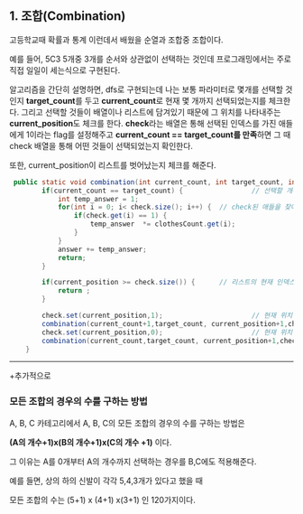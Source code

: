 ## 1. 조합(Combination)

고등학교때 확률과 통계 이런데서 배웠을 순열과 조합중 조합이다. 

예를 들어, 5C3 5개중 3개를 순서와 상관없이 선택하는 것인데 프로그래밍에서는 주로 직접 일일이 세는식으로 구현된다. 



알고리즘을 간단히 설명하면, dfs로 구현되는데 나는 보통 파라미터로 몇개를 선택할 것인지 **target_count**를 두고 **current_count**로 현재 몇 개까지 선택되었는지를 체크한다. 
그리고 선택할 것들이 배열이나 리스트에 담겨있기 때문에 그 위치를 나타내주는 **current_position**도 체크를 한다. 
**check**라는 배열은 통해 선택된 인덱스를 가진 애들에게 1이라는 flag를 설정해주고 
**current_count ==  target_count를 만족**하면 그 때 check 배열을 통해 어떤 것들이 선택되었는지 확인한다. 

또한, current_position이 리스트를 벗어났는지 체크를 해준다.

```java
 public static void combination(int current_count, int target_count, int current_position, List<Integer> check, List<Integer> clothesCount) {
        if(current_count == target_count) {					// 선택할 개수와 선택한 개수가 같은지 확인
            int temp_answer = 1;
            for(int i = 0; i< check.size(); i++) {	// check된 애들을 찾아서 연산 해준다. 
                if(check.get(i) == 1) {
                    temp_answer  *= clothesCount.get(i);
                }
            }
            answer += temp_answer;
            return;
        }

        if(current_position >= check.size()) {		// 리스트의 현재 인덱스가 배열을 넘어갈 때 return
            return ;
        }

        check.set(current_position,1);						// 현재 위치 체크 
        combination(current_count+1,target_count, current_position+1,check, clothesCount);
        check.set(current_position,0);						// 현재 위치 체크x
        combination(current_count,target_count, current_position+1,check, clothesCount);
    }
```





------------------

+추가적으로

### 모든 조합의 경우의 수를 구하는 방법 

A, B, C 카테고리에서  A, B, C의 모든 조합의 경우의 수를 구하는 방법은 

**(A의 개수+1)x(B의 개수+1)x(C의 개수 +1)** 이다.

그 이유는 A를 0개부터 A의 개수까지 선택하는 경우를 B,C에도 적용해준다. 

예를 들면, 상의 하의 신발이 각각 5,4,3개가 있다고 했을 때

모든 조합의 수는  (5+1) x (4+1) x(3+1) 인 120가지이다.

